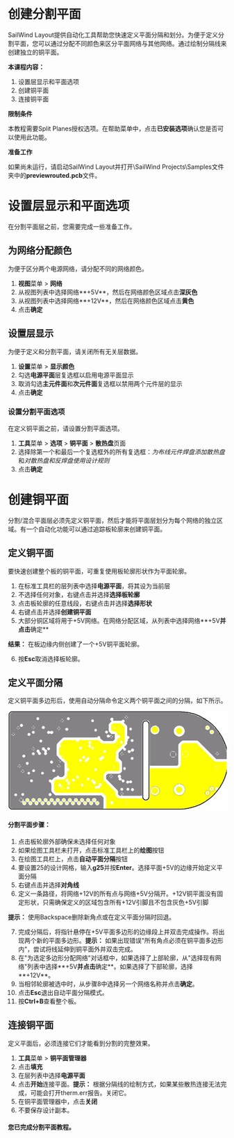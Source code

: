 # 创建分割平面

SailWind Layout提供自动化工具帮助您快速定义平面分隔和划分。为便于定义分割平面，您可以通过分配不同颜色来区分平面网络与其他网络。通过绘制分隔线来创建独立的铜平面。

**本课程内容：**

1. 设置层显示和平面选项
2. 创建铜平面
3. 连接铜平面

**限制条件**

本教程需要Split Planes授权选项。在帮助菜单中，点击**已安装选项**确认您是否可以使用此功能。

**准备工作**

如果尚未运行，请启动SailWind Layout并打开\SailWind Projects\Samples文件夹中的**previewrouted.pcb**文件。

# 设置层显示和平面选项

在分割平面层之前，您需要完成一些准备工作。

## 为网络分配颜色

为便于区分两个电源网络，请分配不同的网络颜色。

1. **视图**菜单 > **网络**
2. 从视图列表中选择网络**+5V**，然后在网络颜色区域点击**深灰色**
3. 从视图列表中选择网络**+12V**，然后在网络颜色区域点击**黄色**
4. 点击**确定**

## 设置层显示

为便于定义和分割平面，请关闭所有无关层数据。

1. **设置**菜单 > **显示颜色**
2. 勾选**电源平面**层复选框以启用电源平面显示
3. 取消勾选**主元件面**和**次元件面**复选框以禁用两个元件层的显示
4. 点击**确定**

### 设置分割平面选项

在定义铜平面之前，请设置分割平面选项。

1. **工具**菜单 > **选项** > **铜平面** > **散热盘**页面
2. 选择除第一个和最后一个复选框外的所有复选框：*为布线元件焊盘添加散热盘*和*对散热盘和反焊盘使用设计规则*
3. 点击**确定**

# 创建铜平面

分割/混合平面层必须先定义铜平面，然后才能将平面层划分为每个网络的独立区域。有一个自动化功能可以通过追踪板轮廓来创建铜平面。

## 定义铜平面

要快速创建整个板的铜平面，可重复使用板轮廓形状作为平面轮廓。

1. 在标准工具栏的层列表中选择**电源平面**，将其设为当前层
2. 不选择任何对象，右键点击并选择**选择板轮廓**
3. 点击板轮廓的任意线段，右键点击并选择**选择形状**
4. 右键点击并选择**创建铜平面**
5. 大部分铜区域将用于+5V网络。在网络分配区域，从列表中选择网络**+5V**并点击**确定**

**结果：** 在板边缘内侧创建了一个+5V铜平面轮廓。

6. 按**Esc**取消选择板轮廓。

## 定义平面分隔

定义铜平面多边形后，使用自动分隔命令定义两个铜平面之间的分隔，如下所示。

![](/layout/tutorial/10/_page_1_Picture_18.jpeg)

#### 分割平面步骤：

1. 点击板轮廓外部确保未选择任何对象
2. 如果绘图工具栏未打开，点击标准工具栏上的**绘图**按钮
3. 在绘图工具栏上，点击**自动平面分隔**按钮
4. 要设置25的设计网格，输入**g25**并按**Enter**。选择平面+5V的边缘开始定义平面分隔
5. 右键点击并选择**对角线**
6. 定义一条路径，将网络+12V的所有点与网络+5V分隔开。+12V铜平面没有固定形状，只需确保定义的区域包含所有+12V引脚且不包含灰色+5V引脚

**提示：** 使用Backspace删除新角点或在定义平面分隔时回退。

7. 完成分隔后，将指针悬停在+5V平面多边形的边缘段上并双击完成操作。将出现两个新的平面多边形。**提示：** 如果出现错误"所有角点必须在铜平面多边形内"，尝试将线延伸到铜平面外并双击完成。
8. 在"为选定多边形分配网络"对话框中，如果选择了上部轮廓，从"选择现有网络"列表中选择**+5V**并点击**确定**。如果选择了下部轮廓，选择**+12V**。
9. 当相邻轮廓被选中时，从步骤8中选择另一个网络名称并点击**确定**。
10. 点击**Esc**退出自动平面分隔模式。
11. 按**Ctrl+B**查看整个板。

## 连接铜平面

定义平面后，必须连接它们才能看到分割的完整效果。

1. **工具**菜单 > **铜平面管理器**
2. 点击**填充**
3. 在层列表中选择**电源平面**
4. 点击**开始**连接平面。**提示：** 根据分隔线的绘制方式，如果某些散热连接无法完成，可能会打开therm.err报告。关闭它。
5. 在铜平面管理器中，点击**关闭**
6. 不要保存设计副本。

#### 您已完成分割平面教程。